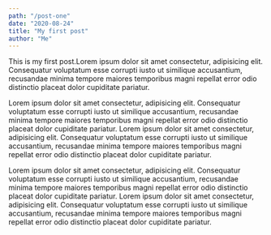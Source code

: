 ```yaml
---
path: "/post-one"
date: "2020-08-24"
title: "My first post"
author: "Me"
---
```


This is my first post.Lorem ipsum dolor sit amet consectetur, adipisicing elit. Consequatur voluptatum esse corrupti iusto ut similique accusantium, recusandae minima tempore maiores temporibus magni repellat error odio distinctio placeat dolor cupiditate pariatur.

Lorem ipsum dolor sit amet consectetur, adipisicing elit. Consequatur voluptatum esse corrupti iusto ut similique accusantium, recusandae minima tempore maiores temporibus magni repellat error odio distinctio placeat dolor cupiditate pariatur.
Lorem ipsum dolor sit amet consectetur, adipisicing elit. Consequatur voluptatum esse corrupti iusto ut similique accusantium, recusandae minima tempore maiores temporibus magni repellat error odio distinctio placeat dolor cupiditate pariatur.

Lorem ipsum dolor sit amet consectetur, adipisicing elit. Consequatur voluptatum esse corrupti iusto ut similique accusantium, recusandae minima tempore maiores temporibus magni repellat error odio distinctio placeat dolor cupiditate pariatur.
Lorem ipsum dolor sit amet consectetur, adipisicing elit. Consequatur voluptatum esse corrupti iusto ut similique accusantium, recusandae minima tempore maiores temporibus magni repellat error odio distinctio placeat dolor cupiditate pariatur.